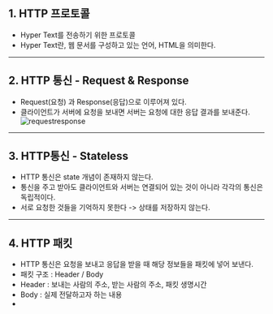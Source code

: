 ## 1. HTTP 프로토콜
- Hyper Text를 전송하기 위한 프로토콜
- Hyper Text란, 웹 문서를 구성하고 있는 언어, HTML을 의미한다.

--------------
## 2. HTTP 통신 - Request & Response
- Request(요청) 과 Response(응답)으로 이루어져 있다.
- 클라이언트가 서버에 요청을 보내면 서버는 요청에 대한 응답 결과를 보내준다.
![requestresponse](https://user-images.githubusercontent.com/68894097/125783157-5b390e94-131e-487d-a951-cd5ff5a162e4.png)

 ---------------------
 ## 3. HTTP통신 - Stateless
 - HTTP 통신은 state 개념이 존재하지 않는다.
 - 통신을 주고 받아도 클라이언트와 서버는 연결되어 있는 것이 아니라 각각의 통신은 독립적이다.
 - 서로 요청한 것들을 기억하지 못한다 -> 상태를 저장하지 않는다.
 ------------------------
 ## 4. HTTP 패킷
 - HTTP 통신은 요청을 보내고 응답을 받을 때 해당 정보들을 패킷에 넣어 보낸다.
 - 패킷 구조 : Header / Body
 - Header : 보내는 사람의 주소, 받는 사람의 주소, 패킷 생명시간
 - Body : 실제 전달하고자 하는 내용
 - 
